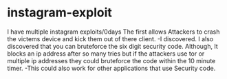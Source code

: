 # instagram-exploit
I have multiple instagram exploits/0days The first allows Attackers to crash the victems device and kick them out of there client. -I discovered. I also discovered that you can bruteforce the six digit security code. Although, It blocks an ip address after so many tries but if the attackers use tor or multiple ip addresses they could bruteforce the code within the 10 minute timer. -This  could also work for other applications that use Security code.
